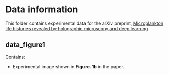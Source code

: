 # Data information

This folder contains experimental data for the arXiv preprint, [Microplankton life histories revealed by holographic microscopy and deep learning](https://arxiv.org/abs/2202.09046)

## data_figure1

Contains:
- Experimental image shown in **Figure. 1b** in the paper.